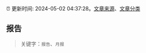 :alarm_clock: 更新时间: 2024-05-02 04:37:28。[文章来源](/README.md)、[文章分类](/TAGS.md)

## 报告


> 关键字：`报告`、`月报`



